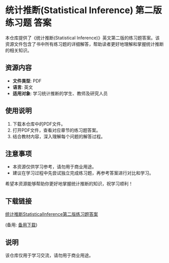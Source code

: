 # 统计推断(Statistical Inference) 第二版 练习题 答案

本仓库提供了《统计推断(Statistical Inference)》英文第二版的练习题答案。该资源文件包含了书中所有练习题的详细解答，帮助读者更好地理解和掌握统计推断的相关知识。

## 资源内容

- **文件类型**: PDF
- **语言**: 英文
- **适用对象**: 学习统计推断的学生、教师及研究人员

## 使用说明

1. 下载本仓库中的PDF文件。
2. 打开PDF文件，查看对应章节的练习题答案。
3. 结合教材内容，深入理解每个问题的解答过程。

## 注意事项

- 本资源仅供学习参考，请勿用于商业用途。
- 建议在学习过程中先尝试独立完成练习题，再参考答案进行对比和学习。

希望本资源能够帮助你更好地掌握统计推断的知识，祝学习顺利！

## 下载链接
[统计推断StatisticalInference第二版练习题答案](https://pan.quark.cn/s/b742e287992b) 

(备用: [备用下载](https://pan.baidu.com/s/1zqnvPFIJRqgUCm4mMGIhdw?pwd=1234))

## 说明

该仓库仅用于学习交流，请勿用于商业用途。
